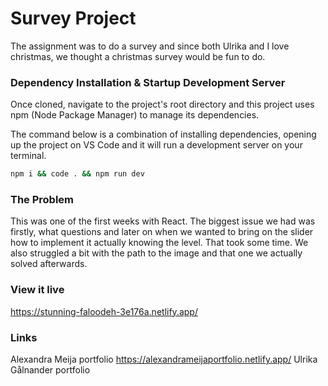 
# Survey Project
The assignment was to do a survey and since both Ulrika and I love christmas, we thought a christmas survey would be fun to do.

### Dependency Installation & Startup Development Server

Once cloned, navigate to the project's root directory and this project uses npm (Node Package Manager) to manage its dependencies.

The command below is a combination of installing dependencies, opening up the project on VS Code and it will run a development server on your terminal.

```bash
npm i && code . && npm run dev
```

### The Problem
This was one of the first weeks with React. The biggest issue we had was firstly, what questions and later on when we wanted to bring on the slider how to implement it actually knowing the level. That took some time. We also struggled a bit with the path to the image and that one we actually solved afterwards.

### View it live

https://stunning-faloodeh-3e176a.netlify.app/ 

### Links
Alexandra Meija portfolio https://alexandrameijaportfolio.netlify.app/
Ulrika Gålnander portfolio